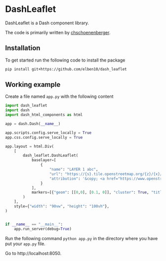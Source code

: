 # DashLeaflet

DashLeaflet is a Dash component library.

The code is primarily written by [chschoenenberger](https://github.com/chschoenenberger). 

## Installation

To get started run the following code to install the package

```bash
pip install git+https://github.com/elben10/dash_leaflet
```

## Working example

Create a file named `app.py` with the following content

```python
import dash_leaflet
import dash
import dash_html_components as html

app = dash.Dash(__name__)

app.scripts.config.serve_locally = True
app.css.config.serve_locally = True

app.layout = html.Div(
    [
        dash_leaflet.DashLeaflet(
            baselayer=[
                {
                    "name": "LAYER 1 abc",
                    "url": "https://{s}.tile.openstreetmap.org/{z}/{x}/{y}.png",
                    "attribution": '&copy; <a href="https://www.openstreetmap.org/copyright">OpenStreetMap</a> contributors',
                }
            ],
            markers=[{"geom": [[0,0], [0.1, 0]], "cluster": True, "title": "HELLO"}]
        )
    ],
    style={"width": "90vw", "height": "100vh"},
)


if __name__ == "__main__":
    app.run_server(debug=True)
```

Run the following command `python app.py` in the directory where you have put your `app.py` file.

Go to http://localhost:8050.